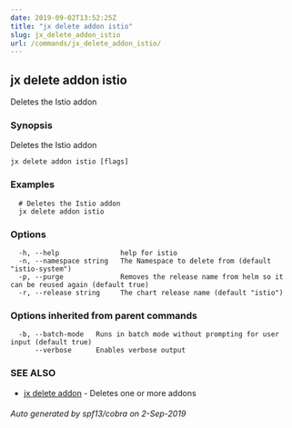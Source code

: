 ```yaml
---
date: 2019-09-02T13:52:25Z
title: "jx delete addon istio"
slug: jx_delete_addon_istio
url: /commands/jx_delete_addon_istio/
---
```

## jx delete addon istio

Deletes the Istio addon

### Synopsis

Deletes the Istio addon

```
jx delete addon istio [flags]
```

### Examples

```
  # Deletes the Istio addon
  jx delete addon istio
```

### Options

```
  -h, --help               help for istio
  -n, --namespace string   The Namespace to delete from (default "istio-system")
  -p, --purge              Removes the release name from helm so it can be reused again (default true)
  -r, --release string     The chart release name (default "istio")
```

### Options inherited from parent commands

```
  -b, --batch-mode   Runs in batch mode without prompting for user input (default true)
      --verbose      Enables verbose output
```

### SEE ALSO

* [jx delete addon](/commands/jx_delete_addon/)	 - Deletes one or more addons

###### Auto generated by spf13/cobra on 2-Sep-2019
